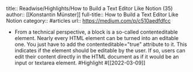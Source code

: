 title:: Readwise/Highlights/How to Build a Text Editor Like Notion (35)
author:: [[Konstantin Münster]]
full-title:: How to Build a Text Editor Like Notion
category:: #articles
url:: https://medium.com/p/c510aedfdfcc

- From a technical perspective, a block is a so-called contenteditable element. Nearly every HTML element can be turned into an editable one. You just have to add the contenteditable="true" attribute to it. This indicates if the element should be editable by the user. If so, users can edit their content directly in the HTML document as if it would be an input or textarea element. #Highlight #[[2022-03-09]]